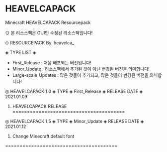 # HEAVELCAPACK
Minecraft HEAVELCAPACK Resourcepack

⊙ 본 리소스팩은 GUI만 수정된 리소스팩입니다!

⊙ RESOURCEPACK By. heavelca_


◈ TYPE LIST ◈
- First_Release : 처음 배포되는 버전입니다!
- Minor_Update : 리소스팩에서 추가된 것이 아닌 변경된 버전을 의미합니다!
- Large-scale_Updates : 많은 것들이 추가되고, 많은 것들이 변경된 버전을 의미합니다!



◎ HEAVELCAPACK 1.0
◈ TYPE ◈ First_Release
◈ RELEASE DATE ◈ 2021.01.09

1. HEAVELCAPACK RELEASE
=======================================

◎ HEAVELCAPACK 1.5
◈ TYPE ◈ Minor_Update
◈ RELEASE DATE ◈ 2021.01.12

1. Change Minecraft default font

=======================================
